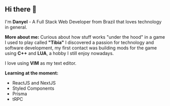 ## Hi there 👋

I'm <b>Danyel</b> - A Full Stack Web Developer from Brazil that loves technology in general.


<b>More about me:</b>
Curious about how stuff works "under the hood" in a game I used to play called <b>"Tibia"</b> I discovered a passion for technology and software development, my first contact was building mods for the game using <b>C++</b> and <b>LUA</b>, a hobby I still enjoy nowadays.

I love using <b>VIM</b> as my text editor.

<b>Learning at the moment:</b>
- ReactJS and NextJS
- Styled Components
- Prisma
- tRPC

